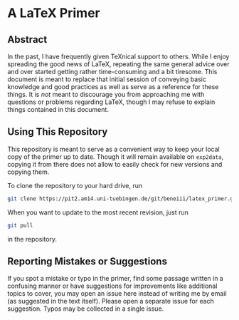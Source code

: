 
# A LaTeX Primer

## Abstract
In the past, I have frequently given TeXnical support to others.
While I enjoy spreading the good news of LaTeX, repeating the same general advice over and over started getting rather time-consuming and a bit tiresome.
This document is meant to replace that initial session of conveying basic knowledge and good practices as well as serve as a reference for these things.
It is _not_ meant to discourage you from approaching me with questions or problems regarding LaTeX, though I may refuse to explain things contained in this document.

## Using This Repository
This repository is meant to serve as a convenient way to keep your local copy of the primer up to date.
Though it will remain available on `exp2data`, copying it from there does not allow to easily check for new versions and copying them.

To clone the repository to your hard drive, run
```bash
git clone https://pit2.am14.uni-tuebingen.de/git/beneiii/latex_primer.git
```
When you want to update to the most recent revision, just run
```bash
git pull
```
in the repository.

## Reporting Mistakes or Suggestions
If you spot a mistake or typo in the primer, find some passage written in a confusing manner or have suggestions for improvements like additional topics to cover, you may open an issue here instead of writing me by email (as suggested in the text itself). Please open a separate issue for each suggestion. Typos may be collected in a single issue.
